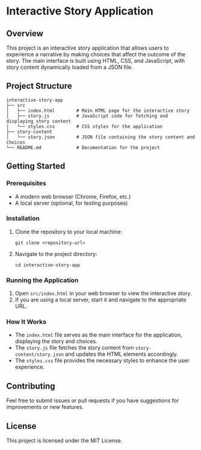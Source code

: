 # Interactive Story Application

## Overview
This project is an interactive story application that allows users to experience a narrative by making choices that affect the outcome of the story. The main interface is built using HTML, CSS, and JavaScript, with story content dynamically loaded from a JSON file.

## Project Structure
```
interactive-story-app
├── src
│   ├── index.html        # Main HTML page for the interactive story
│   ├── story.js          # JavaScript code for fetching and displaying story content
│   └── styles.css        # CSS styles for the application
├── story-content
│   └── story.json        # JSON file containing the story content and choices
└── README.md             # Documentation for the project
```

## Getting Started

### Prerequisites
- A modern web browser (Chrome, Firefox, etc.)
- A local server (optional, for testing purposes)

### Installation
1. Clone the repository to your local machine:
   ```
   git clone <repository-url>
   ```
2. Navigate to the project directory:
   ```
   cd interactive-story-app
   ```

### Running the Application
1. Open `src/index.html` in your web browser to view the interactive story.
2. If you are using a local server, start it and navigate to the appropriate URL.

### How It Works
- The `index.html` file serves as the main interface for the application, displaying the story and choices.
- The `story.js` file fetches the story content from `story-content/story.json` and updates the HTML elements accordingly.
- The `styles.css` file provides the necessary styles to enhance the user experience.

## Contributing
Feel free to submit issues or pull requests if you have suggestions for improvements or new features.

## License
This project is licensed under the MIT License.